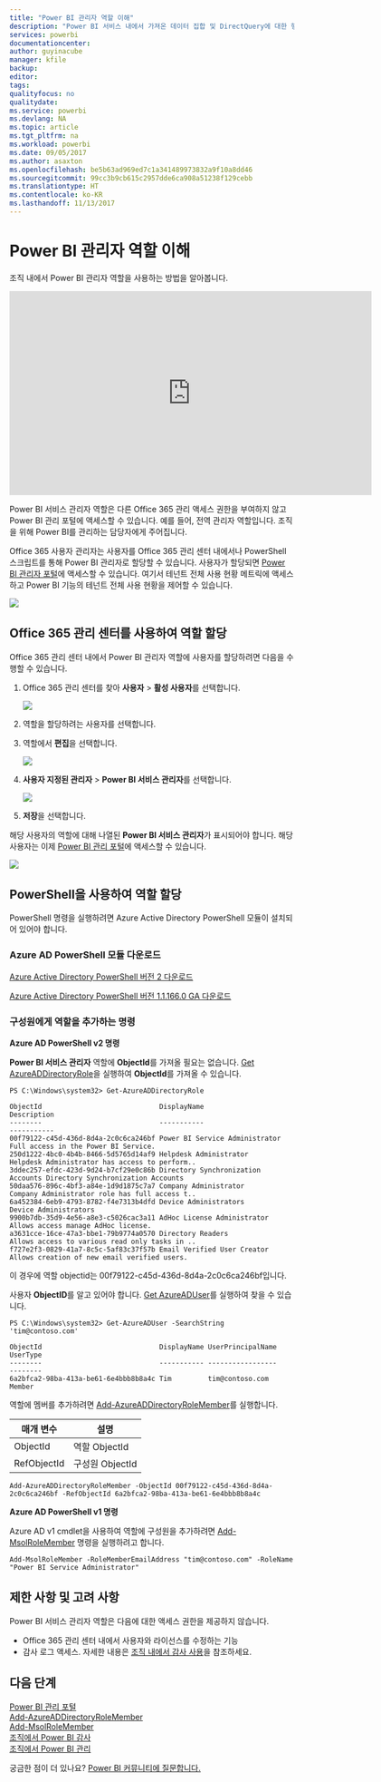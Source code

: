```yaml
---
title: "Power BI 관리자 역할 이해"
description: "Power BI 서비스 내에서 가져온 데이터 집합 및 DirectQuery에 대한 행 수준 보안을 구성하는 방법입니다."
services: powerbi
documentationcenter: 
author: guyinacube
manager: kfile
backup: 
editor: 
tags: 
qualityfocus: no
qualitydate: 
ms.service: powerbi
ms.devlang: NA
ms.topic: article
ms.tgt_pltfrm: na
ms.workload: powerbi
ms.date: 09/05/2017
ms.author: asaxton
ms.openlocfilehash: be5b63ad969ed7c1a341489973832a9f10a8dd46
ms.sourcegitcommit: 99cc3b9cb615c2957dde6ca908a51238f129cebb
ms.translationtype: HT
ms.contentlocale: ko-KR
ms.lasthandoff: 11/13/2017
---
```

# <a name="understanding-the-power-bi-admin-role"></a>Power BI 관리자 역할 이해
조직 내에서 Power BI 관리자 역할을 사용하는 방법을 알아봅니다.

<iframe width="640" height="360" src="https://www.youtube.com/embed/PQRbdJgEm3k?showinfo=0" frameborder="0" allowfullscreen></iframe>

Power BI 서비스 관리자 역할은 다른 Office 365 관리 액세스 권한을 부여하지 않고 Power BI 관리 포털에 액세스할 수 있습니다. 예를 들어, 전역 관리자 역할입니다. 조직을 위해 Power BI를 관리하는 담당자에게 주어집니다.

Office 365 사용자 관리자는 사용자를 Office 365 관리 센터 내에서나 PowerShell 스크립트를 통해 Power BI 관리자로 할당할 수 있습니다. 사용자가 할당되면 [Power BI 관리자 포털](service-admin-portal.md)에 액세스할 수 있습니다. 여기서 테넌트 전체 사용 현황 메트릭에 액세스하고 Power BI 기능의 테넌트 전체 사용 현황을 제어할 수 있습니다.

![](media/service-admin-role/powerbi-admin-portal.png)

## <a name="using-the-office-365-admin-center-to-assign-a-role"></a>Office 365 관리 센터를 사용하여 역할 할당
Office 365 관리 센터 내에서 Power BI 관리자 역할에 사용자를 할당하려면 다음을 수행할 수 있습니다.

1. Office 365 관리 센터를 찾아 **사용자** > **활성 사용자**를 선택합니다.
   
    ![](media/service-admin-role/powerbi-admin-users.png)
2. 역할을 할당하려는 사용자를 선택합니다.
3. 역할에서 **편집**을 선택합니다.
   
    ![](media/service-admin-role/powerbi-admin-edit-roles.png)
4. **사용자 지정된 관리자** > **Power BI 서비스 관리자**를 선택합니다.
   
    ![](media/service-admin-role/powerbi-admin-role.png)
5. **저장**을 선택합니다.

해당 사용자의 역할에 대해 나열된 **Power BI 서비스 관리자**가 표시되어야 합니다. 해당 사용자는 이제 [Power BI 관리 포털](service-admin-portal.md)에 액세스할 수 있습니다.

![](media/service-admin-role/powerbi-admin-role-set.png)

## <a name="using-powershell-to-assign-a-role"></a>PowerShell을 사용하여 역할 할당
PowerShell 명령을 실행하려면 Azure Active Directory PowerShell 모듈이 설치되어 있어야 합니다.

### <a name="download-azure-ad-powershell-module"></a>Azure AD PowerShell 모듈 다운로드
[Azure Active Directory PowerShell 버전 2 다운로드](https://github.com/Azure/azure-docs-powershell-azuread/blob/master/Azure%20AD%20Cmdlets/AzureAD/index.md)

[Azure Active Directory PowerShell 버전 1.1.166.0 GA 다운로드](http://connect.microsoft.com/site1164/Downloads/DownloadDetails.aspx?DownloadID=59185)

### <a name="command-to-add-role-to-member"></a>구성원에게 역할을 추가하는 명령
**Azure AD PowerShell v2 명령**

**Power BI 서비스 관리자** 역할에 **ObjectId**를 가져올 필요는 없습니다. [Get AzureADDirectoryRole](https://docs.microsoft.com/powershell/azuread/v2/get-azureaddirectoryrole)을 실행하여 **ObjectId**를 가져올 수 있습니다.

```
PS C:\Windows\system32> Get-AzureADDirectoryRole

ObjectId                             DisplayName                        Description
--------                             -----------                        -----------
00f79122-c45d-436d-8d4a-2c0c6ca246bf Power BI Service Administrator     Full access in the Power BI Service.
250d1222-4bc0-4b4b-8466-5d5765d14af9 Helpdesk Administrator             Helpdesk Administrator has access to perform..
3ddec257-efdc-423d-9d24-b7cf29e0c86b Directory Synchronization Accounts Directory Synchronization Accounts
50daa576-896c-4bf3-a84e-1d9d1875c7a7 Company Administrator              Company Administrator role has full access t..
6a452384-6eb9-4793-8782-f4e7313b4dfd Device Administrators              Device Administrators
9900b7db-35d9-4e56-a8e3-c5026cac3a11 AdHoc License Administrator        Allows access manage AdHoc license.
a3631cce-16ce-47a3-bbe1-79b9774a0570 Directory Readers                  Allows access to various read only tasks in ..
f727e2f3-0829-41a7-8c5c-5af83c37f57b Email Verified User Creator        Allows creation of new email verified users.
```

이 경우에 역할 objectid는 00f79122-c45d-436d-8d4a-2c0c6ca246bf입니다.

사용자 **ObjectID**를 알고 있어야 합니다. [Get AzureADUser](https://docs.microsoft.com/powershell/azuread/v2/get-azureaduser)를 실행하여 찾을 수 있습니다.

```
PS C:\Windows\system32> Get-AzureADUser -SearchString 'tim@contoso.com'

ObjectId                             DisplayName UserPrincipalName      UserType
--------                             ----------- -----------------      --------
6a2bfca2-98ba-413a-be61-6e4bbb8b8a4c Tim         tim@contoso.com        Member
```

역할에 멤버를 추가하려면 [Add-AzureADDirectoryRoleMember](https://docs.microsoft.com/powershell/azuread/v2/add-azureaddirectoryrolemember)를 실행합니다.

| 매개 변수 | 설명 |
| --- | --- |
| ObjectId |역할 ObjectId |
| RefObjectId |구성원 ObjectId |

```
Add-AzureADDirectoryRoleMember -ObjectId 00f79122-c45d-436d-8d4a-2c0c6ca246bf -RefObjectId 6a2bfca2-98ba-413a-be61-6e4bbb8b8a4c
```

**Azure AD PowerShell v1 명령**

Azure AD v1 cmdlet을 사용하여 역할에 구성원을 추가하려면 [Add-MsolRoleMember](https://docs.microsoft.com/powershell/msonline/v1/add-msolrolemember) 명령을 실행하려고 합니다.

```
Add-MsolRoleMember -RoleMemberEmailAddress "tim@contoso.com" -RoleName "Power BI Service Administrator"
```

## <a name="limitations-and-considerations"></a>제한 사항 및 고려 사항
Power BI 서비스 관리자 역할은 다음에 대한 액세스 권한을 제공하지 않습니다.

* Office 365 관리 센터 내에서 사용자와 라이선스를 수정하는 기능
* 감사 로그 액세스. 자세한 내용은 [조직 내에서 감사 사용](service-admin-auditing.md)을 참조하세요.

## <a name="next-steps"></a>다음 단계
[Power BI 관리 포털](service-admin-portal.md)  
[Add-AzureADDirectoryRoleMember](https://docs.microsoft.com/powershell/azuread/v2/add-azureaddirectoryrolemember)  
[Add-MsolRoleMember](https://docs.microsoft.com/powershell/msonline/v1/add-msolrolemember)  
[조직에서 Power BI 감사](service-admin-auditing.md)  
[조직에서 Power BI 관리](service-admin-administering-power-bi-in-your-organization.md)  

궁금한 점이 더 있나요? [Power BI 커뮤니티에 질문합니다.](http://community.powerbi.com/)

